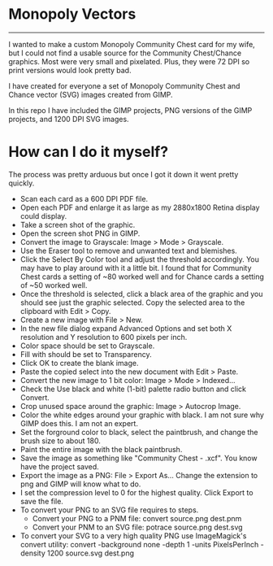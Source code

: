 # Monopoly Vectors
---
I wanted to make a custom Monopoly Community Chest card for my wife, but I could not find a usable source for the Community Chest/Chance graphics. Most were very small and pixelated. Plus, they were 72 DPI so print versions would look pretty bad.

I have created for everyone a set of Monopoly Community Chest and Chance vector (SVG) images created from GIMP.

In this repo I have included the GIMP projects, PNG versions of the GIMP projects, and 1200 DPI SVG images.

# How can I do it myself?
The process was pretty arduous but once I got it down it went pretty quickly.

* Scan each card as a 600 DPI PDF file.
* Open each PDF and enlarge it as large as my 2880x1800 Retina display could display.
* Take a screen shot of the graphic.
* Open the screen shot PNG in GIMP.
* Convert the image to Grayscale: Image > Mode > Grayscale.
* Use the Eraser tool to remove and unwanted text and blemishes.
* Click the Select By Color tool and adjust the threshold accordingly. You may have to play around with it a little bit. I found that for Community Chest cards a setting of ~80 worked well and for Chance cards a setting of ~50 worked well.
* Once the threshold is selected, click a black area of the graphic and you should see just the graphic selected. Copy the selected area to the clipboard with Edit > Copy.
* Create a new image with File > New.
* In the new file dialog expand Advanced Options and set both X resolution and Y resolution to 600 pixels per inch.
* Color space should be set to Grayscale.
* Fill with should be set to Transparency.
* Click OK to create the blank image.
* Paste the copied select into the new document with Edit > Paste.
* Convert the new image to 1 bit color: Image > Mode > Indexed...
* Check the Use black and white (1-bit) palette radio button and click Convert.
* Crop unused space around the graphic: Image > Autocrop Image.
* Color the white edges around your graphic with black. I am not sure why GIMP does this. I am not an expert.
* Set the forground color to black, select the paintbrush, and change the brush size to about 180.
* Paint the entire image with the black paintbrush.
* Save the image as something like "Community Chest - <card text>.xcf". You know have the project saved.
* Export the image as a PNG: File > Export As... Change the extension to png and GIMP will know what to do.
* I set the compression level to 0 for the highest quality. Click Export to save the file.
* To convert your PNG to an SVG file requires to steps.
  * Convert your PNG to a PNM file: convert source.png dest.pnm
  * Convert your PNM to an SVG file: potrace source.png dest.svg
* To convert your SVG to a very high quality PNG use ImageMagick's convert utility: convert -background none -depth 1 -units PixelsPerInch -density 1200 source.svg dest.png
